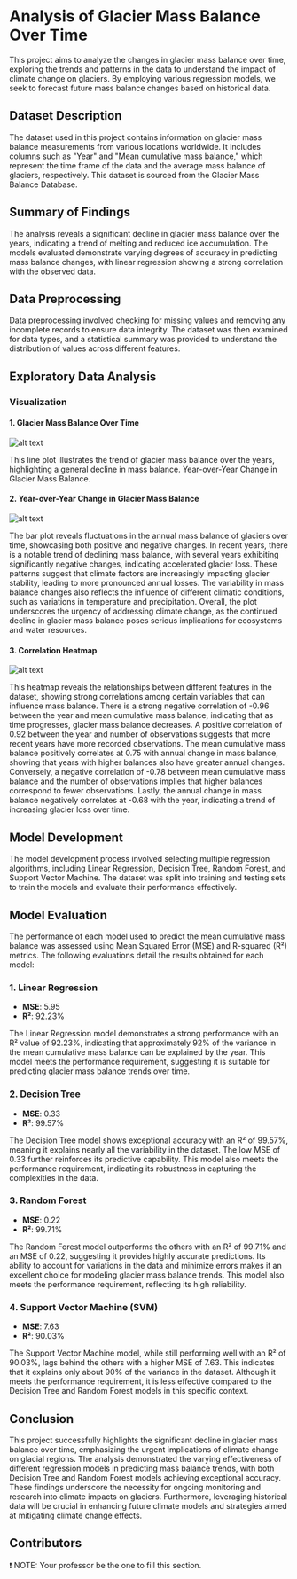 # Analysis of Glacier Mass Balance Over Time

This project aims to analyze the changes in glacier mass balance over time, exploring the trends and patterns in the data to understand the impact of climate change on glaciers. By employing various regression models, we seek to forecast future mass balance changes based on historical data.

## Dataset Description

The dataset used in this project contains information on glacier mass balance measurements from various locations worldwide. It includes columns such as "Year" and "Mean cumulative mass balance," which represent the time frame of the data and the average mass balance of glaciers, respectively. This dataset is sourced from the Glacier Mass Balance Database.

## Summary of Findings

The analysis reveals a significant decline in glacier mass balance over the years, indicating a trend of melting and reduced ice accumulation. The models evaluated demonstrate varying degrees of accuracy in predicting mass balance changes, with linear regression showing a strong correlation with the observed data.

## Data Preprocessing

Data preprocessing involved checking for missing values and removing any incomplete records to ensure data integrity. The dataset was then examined for data types, and a statistical summary was provided to understand the distribution of values across different features.

## Exploratory Data Analysis

### Visualization

#### 1. Glacier Mass Balance Over Time

![alt text](https://i.imgur.com/jNaAeCa.png)

This line plot illustrates the trend of glacier mass balance over the years, highlighting a general decline in mass balance.
Year-over-Year Change in Glacier Mass Balance.

#### 2. Year-over-Year Change in Glacier Mass Balance

![alt text](https://i.imgur.com/ndkmbFU.png)

The bar plot reveals fluctuations in the annual mass balance of glaciers over time, showcasing both positive and negative changes. In recent years, there is a notable trend of declining mass balance, with several years exhibiting significantly negative changes, indicating accelerated glacier loss. These patterns suggest that climate factors are increasingly impacting glacier stability, leading to more pronounced annual losses. The variability in mass balance changes also reflects the influence of different climatic conditions, such as variations in temperature and precipitation. Overall, the plot underscores the urgency of addressing climate change, as the continued decline in glacier mass balance poses serious implications for ecosystems and water resources.

#### 3. Correlation Heatmap

![alt text](https://i.imgur.com/5SdNZst.png)

This heatmap reveals the relationships between different features in the dataset, showing strong correlations among certain variables that can influence mass balance. There is a strong negative correlation of -0.96 between the year and mean cumulative mass balance, indicating that as time progresses, glacier mass balance decreases. A positive correlation of 0.92 between the year and number of observations suggests that more recent years have more recorded observations. The mean cumulative mass balance positively correlates at 0.75 with annual change in mass balance, showing that years with higher balances also have greater annual changes. Conversely, a negative correlation of -0.78 between mean cumulative mass balance and the number of observations implies that higher balances correspond to fewer observations. Lastly, the annual change in mass balance negatively correlates at -0.68 with the year, indicating a trend of increasing glacier loss over time.

## Model Development

The model development process involved selecting multiple regression algorithms, including Linear Regression, Decision Tree, Random Forest, and Support Vector Machine. The dataset was split into training and testing sets to train the models and evaluate their performance effectively.

## Model Evaluation

The performance of each model used to predict the mean cumulative mass balance was assessed using Mean Squared Error (MSE) and R-squared (R²) metrics. The following evaluations detail the results obtained for each model:

### 1. Linear Regression

- **MSE**: 5.95
- **R²**: 92.23%

The Linear Regression model demonstrates a strong performance with an R² value of 92.23%, indicating that approximately 92% of the variance in the mean cumulative mass balance can be explained by the year. This model meets the performance requirement, suggesting it is suitable for predicting glacier mass balance trends over time.

### 2. Decision Tree

- **MSE**: 0.33
- **R²**: 99.57%

The Decision Tree model shows exceptional accuracy with an R² of 99.57%, meaning it explains nearly all the variability in the dataset. The low MSE of 0.33 further reinforces its predictive capability. This model also meets the performance requirement, indicating its robustness in capturing the complexities in the data.

### 3. Random Forest

- **MSE**: 0.22
- **R²**: 99.71%

The Random Forest model outperforms the others with an R² of 99.71% and an MSE of 0.22, suggesting it provides highly accurate predictions. Its ability to account for variations in the data and minimize errors makes it an excellent choice for modeling glacier mass balance trends. This model also meets the performance requirement, reflecting its high reliability.

### 4. Support Vector Machine (SVM)

- **MSE**: 7.63
- **R²**: 90.03%

The Support Vector Machine model, while still performing well with an R² of 90.03%, lags behind the others with a higher MSE of 7.63. This indicates that it explains only about 90% of the variance in the dataset. Although it meets the performance requirement, it is less effective compared to the Decision Tree and Random Forest models in this specific context.

## Conclusion

This project successfully highlights the significant decline in glacier mass balance over time, emphasizing the urgent implications of climate change on glacial regions. The analysis demonstrated the varying effectiveness of different regression models in predicting mass balance trends, with both Decision Tree and Random Forest models achieving exceptional accuracy. These findings underscore the necessity for ongoing monitoring and research into climate impacts on glaciers. Furthermore, leveraging historical data will be crucial in enhancing future climate models and strategies aimed at mitigating climate change effects.

## Contributors

❗ NOTE: Your professor be the one to fill this section.
